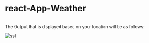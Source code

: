 # react-App-Weather

<br>
The Output that is displayed based on your location will be as follows:
<br>

![ss1](https://github.com/DornalaVamshikrishna/react-App-Weather/assets/54587684/91c4ffbd-d86e-4f74-9174-6d04c26f9139)
